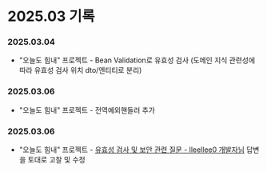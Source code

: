 # 2025.03 기록</br>
### 2025.03.04
* "오늘도 힘내" 프로젝트 - Bean Validation로 유효성 검사 (도메인 지식 관련성에 따라 유효성 검사 위치 dto/엔티티로 분리)

### 2025.03.06
* "오늘도 힘내" 프로젝트 - 전역예외핸들러 추가

### 2025.03.06
* "오늘도 힘내" 프로젝트 - [유효성 검사 및 보안 관련 질문 - lleellee0 개발자님](https://github.com/lleellee0/java-for-backend/issues/18#issuecomment-2700987541) 답변을 토대로 고찰 및 수정
